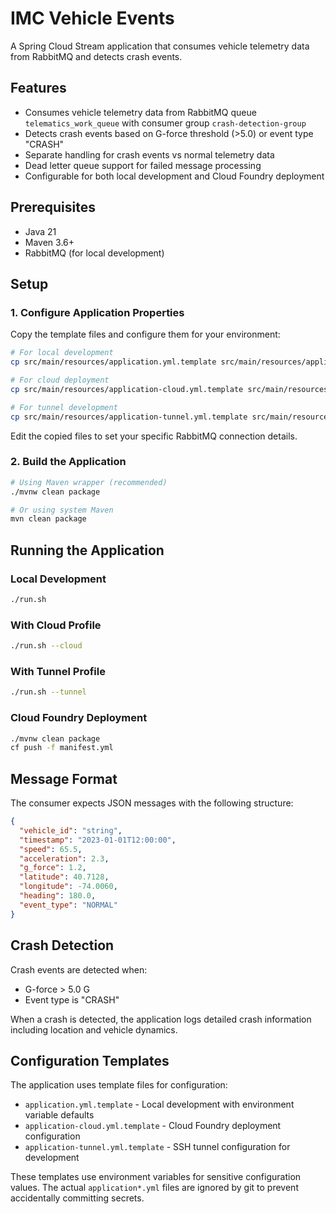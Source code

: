 # IMC Vehicle Events

A Spring Cloud Stream application that consumes vehicle telemetry data from RabbitMQ and detects crash events.

## Features

- Consumes vehicle telemetry data from RabbitMQ queue `telematics_work_queue` with consumer group `crash-detection-group`
- Detects crash events based on G-force threshold (>5.0) or event type "CRASH"
- Separate handling for crash events vs normal telemetry data
- Dead letter queue support for failed message processing
- Configurable for both local development and Cloud Foundry deployment

## Prerequisites

- Java 21
- Maven 3.6+
- RabbitMQ (for local development)

## Setup

### 1. Configure Application Properties

Copy the template files and configure them for your environment:

```bash
# For local development
cp src/main/resources/application.yml.template src/main/resources/application.yml

# For cloud deployment  
cp src/main/resources/application-cloud.yml.template src/main/resources/application-cloud.yml

# For tunnel development
cp src/main/resources/application-tunnel.yml.template src/main/resources/application-tunnel.yml
```

Edit the copied files to set your specific RabbitMQ connection details.

### 2. Build the Application

```bash
# Using Maven wrapper (recommended)
./mvnw clean package

# Or using system Maven
mvn clean package
```

## Running the Application

### Local Development
```bash
./run.sh
```

### With Cloud Profile
```bash
./run.sh --cloud
```

### With Tunnel Profile
```bash
./run.sh --tunnel
```

### Cloud Foundry Deployment
```bash
./mvnw clean package
cf push -f manifest.yml
```

## Message Format

The consumer expects JSON messages with the following structure:

```json
{
  "vehicle_id": "string",
  "timestamp": "2023-01-01T12:00:00",
  "speed": 65.5,
  "acceleration": 2.3,
  "g_force": 1.2,
  "latitude": 40.7128,
  "longitude": -74.0060,
  "heading": 180.0,
  "event_type": "NORMAL"
}
```

## Crash Detection

Crash events are detected when:
- G-force > 5.0 G
- Event type is "CRASH"

When a crash is detected, the application logs detailed crash information including location and vehicle dynamics.

## Configuration Templates

The application uses template files for configuration:

- `application.yml.template` - Local development with environment variable defaults
- `application-cloud.yml.template` - Cloud Foundry deployment configuration
- `application-tunnel.yml.template` - SSH tunnel configuration for development

These templates use environment variables for sensitive configuration values. The actual `application*.yml` files are ignored by git to prevent accidentally committing secrets.